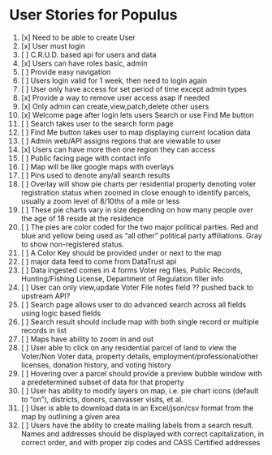 # User Stories for Populus

1. [x] Need to be able to create User
2. [x] User must login
3. [ ] C.R.U.D. based api for users and data
4. [x] Users can have roles basic, admin
5. [ ] Provide easy navigation
6. [ ] Users login valid for 1 week, then need to login again
7. [ ] User only have access for set period of time except admin types
8. [x] Provide a way to remove user access asap if needed
9. [x] Only admin can create,view,patch,delete other users
10. [x] Welcome page after login lets users Search or use Find Me button
11. [ ] Search takes user to the search form page
12. [ ] Find Me button takes user to map displaying current location data
13. [ ] Admin web/API assigns regions that are viewable to user
14. [x] Users can have more then one region they can access
15. [ ] Public facing page with contact info
16. [ ] Map will be like google maps with overlays
17. [ ] Pins used to denote any/all search results
18. [ ] Overlay will show pie charts per residential property denoting voter registration status when zoomed in close enough to identify parcels, usually a zoom level of 8/10ths of a mile or less
19. [ ] These pie charts vary in size depending on how many people over the age of 18 reside at the residence
20. [ ] The pies are color coded for the two major political parties. Red and blue and yellow being used as “all other” political party affiliations. Gray to show non-registered status.
21. [ ] A Color Key should be provided under or next to the map
22. [ ] major data feed to come from DataTrust api
23. [ ] Data ingested comes in 4 forms Voter reg files, Public Records, Hunting/Fishing License, Department of Regulation filler info
24. [ ] User can only view,update Voter File notes field ?? pushed back to upstream API?
25. [ ] Search page allows user to do advanced search across all fields using logic based fields
26. [ ] Search result should include map with both single record or multiple records in list
27. [ ] Maps have ability to zoom in and out
28. [ ] User able to click on any residential parcel of land to view the Voter/Non Voter data, property details, employment/professional/other licenses, donation history, and voting history
29. [ ] Hovering over a parcel should provide a preview bubble window with a predetermined subset of data for that property
30. [ ] User has ability to modify layers on map, i.e. pie chart icons (default to “on”), districts, donors, canvasser visits, et al.
31. [ ] User is able to download data in an Excel/json/csv format from the map by outlining a given area
32. [ ] Users have the ability to create mailing labels from a search result. Names and addresses should be displayed with correct capitalization, in correct order, and with proper zip codes and CASS Certified addresses
